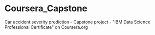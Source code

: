 # Coursera_Capstone
Car accident severity prediction - Capstone project - "IBM Data Science Professional Certificate" on Coursera.org
